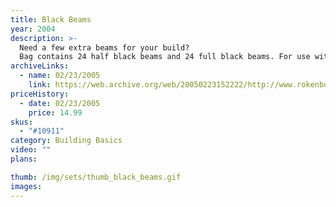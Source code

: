 ```yaml
---
title: Black Beams
year: 2004
description: >-
  Need a few extra beams for your build?
  Bag contains 24 half black beams and 24 full black beams. For use with any Rokenbok build. 48 piece total.
archiveLinks:
  - name: 02/23/2005
    link: https://web.archive.org/web/20050223152222/http://www.rokenbok.com/catalog/pd_bb_10911.html
priceHistory:
  - date: 02/23/2005
    price: 14.99
skus:
  - "#10911"
category: Building Basics
video: ""
plans:

thumb: /img/sets/thumb_black_beams.gif
images:
---
```

